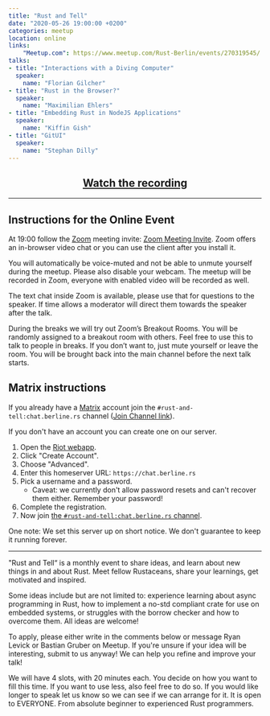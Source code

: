 ```yaml
---
title: "Rust and Tell"
date: "2020-05-26 19:00:00 +0200"
categories: meetup
location: online
links:
    "Meetup.com": https://www.meetup.com/Rust-Berlin/events/270319545/
talks:
- title: "Interactions with a Diving Computer"
  speaker:
    name: "Florian Gilcher"
- title: "Rust in the Browser?"
  speaker:
    name: "Maximilian Ehlers"
- title: "Embedding Rust in NodeJS Applications"
  speaker:
    name: "Kiffin Gish"
- title: "GitUI"
  speaker:
    name: "Stephan Dilly"
---
```


<center>
    <h2><a href="https://www.youtube.com/watch?v=rpilJV-eIVw">Watch the recording</a></h2>
</center>

---

## Instructions for the Online Event

At 19:00 follow the [Zoom][] meeting invite: [Zoom Meeting Invite](https://zoom.us/j/83382103476).
Zoom offers an in-browser video chat or you can use the client after you install it.

You will automatically be voice-muted and not be able to unmute yourself during the meetup.
Please also disable your webcam.
The meetup will be recorded in Zoom, everyone with enabled video will be recorded as well.

The text chat inside Zoom is available, please use that for questions to the speaker. If time allows a moderator will direct them towards the speaker after the talk.

During the breaks we will try out Zoom’s Breakout Rooms.
You will be randomly assigned to a breakout room with others.
Feel free to use this to talk to people in breaks. If you don’t want to, just mute yourself or leave the room.
You will be brought back into the main channel before the next talk starts.

## Matrix instructions

If you already have a [Matrix][] account join the `#rust-and-tell:chat.berline.rs` channel ([Join Channel link][channel]).

If you don't have an account you can create one on our server.

1. Open the [Riot webapp][riot].
2. Click "Create Account".
3. Choose "Advanced".
4. Enter this homeserver URL: `https://chat.berline.rs`
5. Pick a username and a password.
    * Caveat: we currently don't allow password resets and can't recover them either. Remember your password!
6. Complete the registration.
7. Now join [the `#rust-and-tell:chat.berline.rs` channel][channel].

One note: We set this server up on short notice.
We don't guarantee to keep it running forever.

[Zoom]: https://zoom.us/
[Matrix]: https://matrix.org/
[riot]: https://riot.im/app/#/welcome
[matrix-clients]: https://matrix.org/clients
[channel]: https://matrix.to/#/!nScYCdqWQUsTkFRJMb:chat.berline.rs

-----------

"Rust and Tell“ is a monthly event to share ideas, and learn about new things in and about Rust. Meet fellow Rustaceans, share your learnings, get motivated and inspired.

Some ideas include but are not limited to: experience learning about async programming in Rust, how to implement a no-std compliant crate for use on embedded systems, or struggles with the borrow checker and how to overcome them. All ideas are welcome!

To apply, please either write in the comments below or message Ryan Levick or Bastian Gruber on Meetup. If you're unsure if your idea will be interesting, submit to us anyway! We can help you refine and improve your talk!

We will have 4 slots, with 20 minutes each. You decide on how you want to fill this time. If you want to use less, also feel free to do so. If you would like longer to speak let us know so we can see if we can arrange for it. It is open to EVERYONE. From absolute beginner to experienced Rust programmers.

